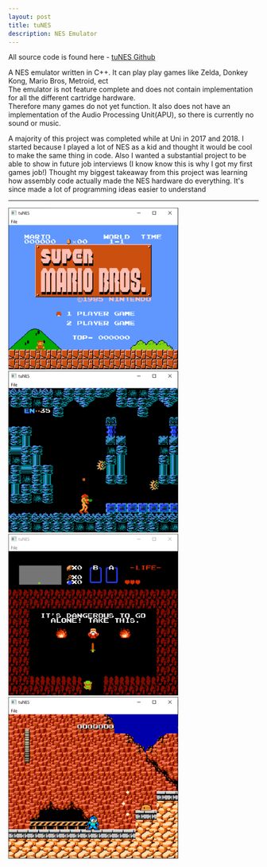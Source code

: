 ```yaml
---
layout: post
title: tuNES
description: NES Emulator
---
```


All source code is found here - [tuNES Github](https://github.com/domlawlor/tuNES)

A NES emulator written in C++. It can play play games like Zelda, Donkey Kong, Mario Bros, Metroid, ect  
The emulator is not feature complete and does not contain implementation for all the different cartridge hardware.  
Therefore many games do not yet function. It also does not have an implementation of the Audio Processing Unit(APU), so there is currently no sound or music.

A majority of this project was completed while at Uni in 2017 and 2018. 
I started because I played a lot of NES as a kid and thought it would be cool to make the same thing in code.
Also I wanted a substantial project to be able to show in future job interviews (I know know this is why I got my first games job!) 
Thought my biggest takeaway from this project was learning how assembly code actually made the NES hardware do everything. It's since made a lot of programming ideas easier to understand

---
![Mario](/assets/images/tuNES/marioBros.png)
![Metroid](/assets/images/tuNES/metroid.png)
![Zelda](/assets/images/tuNES/zelda.png)
![Megaman](/assets/images/tuNES/megaman.png)